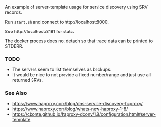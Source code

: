An example of server-template usage for service discovery using SRV records.

Run `start.sh` and connect to http://localhost:8000.

See http://localhost:8181 for stats.

The docker process does not detach so that trace data can be printed to STDERR.

### TODO

 * The servers seem to list themselves as backups.
 * It would be nice to not provide a fixed number/range and just use all returned SRVs.

### See Also

 * https://www.haproxy.com/blog/dns-service-discovery-haproxy/
 * https://www.haproxy.com/blog/whats-new-haproxy-1-8/
 * https://cbonte.github.io/haproxy-dconv/1.8/configuration.html#server-template
